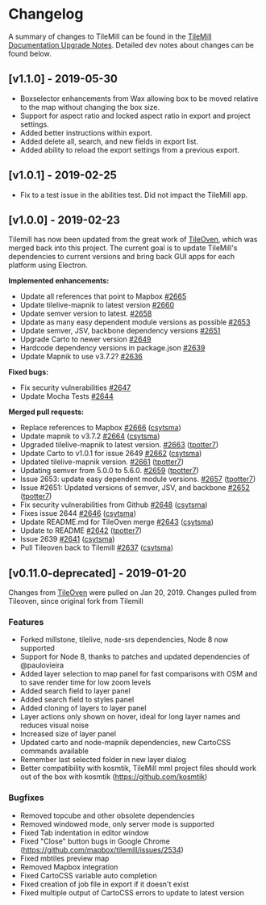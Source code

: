 # Changelog

A summary of changes to TileMill can be found in the [TileMill Documentation Upgrade Notes](https://tilemill-project.github.io/tilemill/docs/upgrade/). Detailed dev notes about changes can be found below.

## [v1.1.0] - 2019-05-30

- Boxselector enhancements from Wax allowing box to be moved relative to the map without changing the box size.
- Support for aspect ratio and locked aspect ratio in export and project settings.
- Added better instructions within export.
- Added delete all, search, and new fields in export list.
- Added ability to reload the export settings from a previous export.

## [v1.0.1] - 2019-02-25

- Fix to a test issue in the abilities test. Did not impact the TileMill app.

## [v1.0.0] - 2019-02-23

Tilemill has now been updated from the great work of [TileOven](https://github.com/florianf/tileoven), which was merged back into this project.  The current goal is to update TileMill's dependencies to current versions and bring back GUI apps for each platform using Electron.

**Implemented enhancements:**

- Update all references that point to Mapbox [\#2665](https://github.com/tilemill-project/tilemill/issues/2665)
- Update tilelive-mapnik to latest version [\#2660](https://github.com/tilemill-project/tilemill/issues/2660)
- Update semver version to latest. [\#2658](https://github.com/tilemill-project/tilemill/issues/2658)
- Update as many easy dependent module versions as possible [\#2653](https://github.com/tilemill-project/tilemill/issues/2653)
- Update semver, JSV, backbone dependency versions [\#2651](https://github.com/tilemill-project/tilemill/issues/2651)
- Upgrade Carto to newer version [\#2649](https://github.com/tilemill-project/tilemill/issues/2649)
- Hardcode dependency versions in package.json [\#2639](https://github.com/tilemill-project/tilemill/issues/2639)
- Update Mapnik to use v3.7.2? [\#2636](https://github.com/tilemill-project/tilemill/issues/2636)

**Fixed bugs:**

- Fix security vulnerabilities [\#2647](https://github.com/tilemill-project/tilemill/issues/2647)
- Update Mocha Tests [\#2644](https://github.com/tilemill-project/tilemill/issues/2644)

**Merged pull requests:**

- Replace references to Mapbox [\#2666](https://github.com/tilemill-project/tilemill/pull/2666) ([csytsma](https://github.com/csytsma))
- Update mapnik to v3.7.2 [\#2664](https://github.com/tilemill-project/tilemill/pull/2664) ([csytsma](https://github.com/csytsma))
- Upgraded tilelive-mapnik to latest version. [\#2663](https://github.com/tilemill-project/tilemill/pull/2663) ([tpotter7](https://github.com/tpotter7))
- Update Carto to v1.0.1 for issue 2649 [\#2662](https://github.com/tilemill-project/tilemill/pull/2662) ([csytsma](https://github.com/csytsma))
- Updated tilelive-mapnik version. [\#2661](https://github.com/tilemill-project/tilemill/pull/2661) ([tpotter7](https://github.com/tpotter7))
- Updating semver from 5.0.0 to 5.6.0. [\#2659](https://github.com/tilemill-project/tilemill/pull/2659) ([tpotter7](https://github.com/tpotter7))
- Issue 2653: update easy dependent module versions. [\#2657](https://github.com/tilemill-project/tilemill/pull/2657) ([tpotter7](https://github.com/tpotter7))
- Issue \#2651: Updated versions of semver, JSV, and backbone [\#2652](https://github.com/tilemill-project/tilemill/pull/2652) ([tpotter7](https://github.com/tpotter7))
- Fix security vulnerabilities from Github [\#2648](https://github.com/tilemill-project/tilemill/pull/2648) ([csytsma](https://github.com/csytsma))
- Fixes issue 2644 [\#2646](https://github.com/tilemill-project/tilemill/pull/2646) ([csytsma](https://github.com/csytsma))
- Update README.md for TileOven merge [\#2643](https://github.com/tilemill-project/tilemill/pull/2643) ([csytsma](https://github.com/csytsma))
- Update to README [\#2642](https://github.com/tilemill-project/tilemill/pull/2642) ([tpotter7](https://github.com/tpotter7))
- Issue 2639 [\#2641](https://github.com/tilemill-project/tilemill/pull/2641) ([csytsma](https://github.com/csytsma))
- Pull Tileoven back to Tilemill [\#2637](https://github.com/tilemill-project/tilemill/pull/2637) ([csytsma](https://github.com/csytsma))

## [v0.11.0-deprecated] - 2019-01-20
Changes from [TileOven](https://github.com/florianf/tileoven) were pulled on Jan 20, 2019. Changes pulled from Tileoven, since original fork from Tilemill

### Features

- Forked millstone, tilelive, node-srs dependencies, Node 8 now supported
- Support for Node 8, thanks to patches and updated dependencies of @paulovieira
- Added layer selection to map panel for fast comparisons with OSM and to save render time for low zoom levels
- Added search field to layer panel
- Added search field to styles panel
- Added cloning of layers to layer panel
- Layer actions only shown on hover, ideal for long layer names and reduces visual noise
- Increased size of layer panel
- Updated carto and node-mapnik dependencies, new CartoCSS commands available
- Remember last selected folder in new layer dialog
- Better compatibility with kosmtik, TileMill mml project files should work out of the box with kosmtik (https://github.com/kosmtik)

### Bugfixes

- Removed topcube and other obsolete dependencies
- Removed windowed mode, only server mode is supported
- Fixed Tab indentation in editor window
- Fixed "Close" button bugs in Google Chrome (https://github.com/mapbox/tilemill/issues/2534)
- Fixed mbtiles preview map
- Removed Mapbox integration
- Fixed CartoCSS variable auto completion
- Fixed creation of job file in export if it doesn't exist
- Fixed multiple output of CartoCSS errors to update to latest version